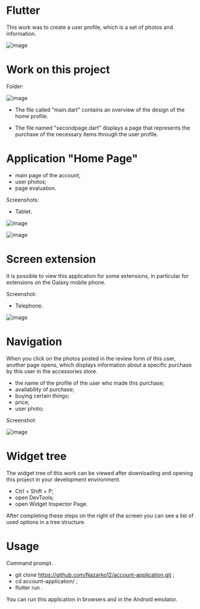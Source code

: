 # Flutter

This work was to create a user profile, which is a set of photos and information.

![image](https://user-images.githubusercontent.com/57871748/138697529-3210406d-9a5a-426a-bd51-3de3bfdb23ef.png)

# Work on this project

Folder: 

![image](https://user-images.githubusercontent.com/57871748/138695589-bc5bb0e8-2c7b-428f-9b6c-ec0d8dda78c3.png)

* The file called "main.dart" contains an overview of the design of the home profile.

* The file named "secondpage.dart" displays a page that represents the purchase of the necessary items through the user profile.

# Application "Home Page"

* main page of the account;
* user photos;
* page evaluation.

Screenshots:
* Tablet.

![image](https://user-images.githubusercontent.com/57871748/138684065-58c80464-4cac-499b-9767-2d7799bca3ed.png)


![image](https://user-images.githubusercontent.com/57871748/138684116-8bdf5ede-905e-466e-8666-4d29f7fada65.png)

# Screen extension

It is possible to view this application for some extensions, in particular for extensions on the Galaxy mobile phone.

Screenshot:
* Telephone.

![image](https://user-images.githubusercontent.com/57871748/138684579-dec232e3-2535-459e-8607-af9e500ab575.png)

# Navigation

When you click on the photos posted in the review form of this user, another page opens, which displays information about a specific purchase by this user in the accessories store.

* the name of the profile of the user who made this purchase;
* availability of purchase;
* buying certain things;
* price;
* user photo;

Screenshot:

![image](https://user-images.githubusercontent.com/57871748/138685342-c0deb020-7c2d-4c40-a91d-232fa30ddf8b.png)

# Widget tree

The widget tree of this work can be viewed after downloading and opening this project in your development environment.

* Ctrl + Shift + P;
* open DevTools;
* open Widget Inspector Page.

After completing these steps on the right of the screen you can see a list of used options in a tree structure.

# Usage
Command prompt.
*  git clone https://github.com/Nazarko12/account-application.git ;
*  cd account-application/ ;
*  flutter run .

You can run this application in browsers and in the Android emulator.




